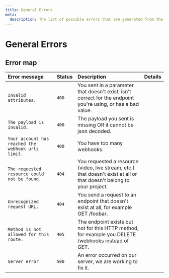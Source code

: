 ```yaml
---
title: General Errors
meta:
  description: The list of possible errors that are generated from the API.
---
```


# General Errors

## Error map

| Error message                                      | Status | Description                                                                                                           | Details |
| :------------------------------------------------- | :----- | :-------------------------------------------------------------------------------------------------------------------- | :------ |
| `Invalid attributes.`                              | `400`  | You sent in a parameter that doesn't exist, isn't correct for the endpoint you're using, or has a bad value.          |         |
| `The payload is invalid.`                          | `400`  | The payload you sent is missing OR it cannot be json decoded.                                                         |         |
| `Your account has reached the webhook urls limit.` | `400`  | You have too many webhooks.                                                                                           |         |
| `The requested resource could not be found.`       | `404`  | You requested a resource (video, live stream, etc.) that doesn't exist at all or that doesn't belong to your project. |         |
| `Unrecognized request URL.`                        | `404`  | You send a request to an endpoint that doesn't exist at all, for example GET /foobar.                                 |         |
| `Method is not allowed for this route.`            | `405`  | The endpoint exists but not for this HTTP method, for example you DELETE /webhooks instead of GET.                    |         |
| `Server error`                                     | `500`  | An error occurred on our server, we are working to fix it.                                                            |         |
